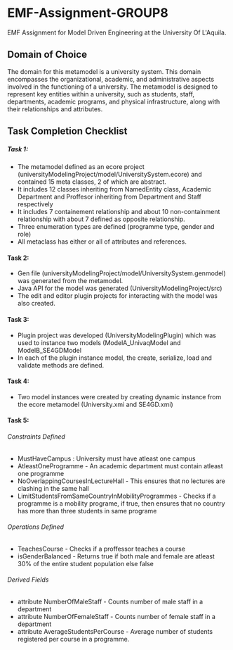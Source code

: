 # EMF-Assignment-GROUP8
EMF Assignment for Model Driven Engineering at the University Of L'Aquila.

## Domain of Choice
The domain for this metamodel is a university system. This domain encompasses the organizational, academic, and administrative aspects involved in the functioning of a university. The metamodel is designed to represent key entities within a university, such as students, staff, departments, academic programs, and physical infrastructure, along with their relationships and attributes.

## Task Completion Checklist
##### Task 1:
- The metamodel defined as an ecore project (universityModelingProject/model/UniversitySystem.ecore) and contained 15 meta classes, 2 of which are abstract. <br>
- It includes 12  classes inheriting from NamedEntity class, Academic Department and Proffesor inheriting from Department and Staff respectively
- It includes 7 containement relationship and about 10 non-containment relationship with about 7 defined as opposite relationship.
- Three enumeration types are defined (programme type, gender and role)
- All metaclass has either or all of attributes and references.

#### Task 2:
- Gen file (universityModelingProject/model/UniversitySystem.genmodel) was generated from the metamodel.
- Java API for the model was generated (UniversityModelingProject/src)
- The edit and editor plugin projects for interacting with the model was also created.

#### Task 3:
- Plugin project was developed (UniversityModelingPlugin) which was used to instance two models (ModelA_UnivaqModel and ModelB_SE4GDModel
- In each of the plugin instance model, the create, serialize, load and validate methods are defined.

#### Task 4:
- Two model instances were created by creating dynamic instance from the ecore metamodel (University.xmi and SE4GD.xmi)

#### Task 5:
###### Constraints Defined <br>
- MustHaveCampus : University must have atleast one campus
- AtleastOneProgramme - An academic department must contain atleast one programme
- NoOverlappingCoursesInLectureHall - This ensures that no lectures are clashing in the same hall
- LimitStudentsFromSameCountryInMobilityProgrammes - Checks if a programme is a mobility programe, if true, then ensures that no country has more than three students in same programe

###### Operations Defined <br>
- TeachesCourse - Checks if a proffessor teaches a course
- isGenderBalanced - Returns true if both male and female are atleast 30% of the entire student population else false

###### Derived Fields <br>
- attribute NumberOfMaleStaff - Counts number of male staff in a department
- attribute NumberOfFemaleStaff - Counts number of female staff in a department
- attribute AverageStudentsPerCourse - Average number of students registered per course in a programme.





